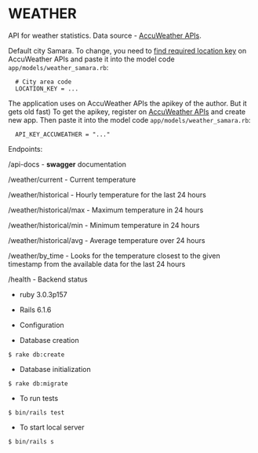 # WEATHER

API for weather statistics. Data source - [AccuWeather APIs](https://developer.accuweather.com/apis).

Default city Samara. 
To change, you need to [find required location key](https://developer.accuweather.com/accuweather-locations-api/apis/get/locations/v1/cities/search)
on AccuWeather APIs and paste it into the model code `app/models/weather_samara.rb`:

~~~
  # City area code
  LOCATION_KEY = ...
~~~

The application uses on AccuWeather APIs the apikey of the author. But it gets old fast)
To get the apikey, register on [AccuWeather APIs](https://developer.accuweather.com) and create new app.
Then paste it into the model code `app/models/weather_samara.rb`:

~~~
  API_KEY_ACCUWEATHER = "..."
~~~

Endpoints:

/api-docs - **swagger** documentation


/weather/current - Current temperature

/weather/historical - Hourly temperature for the last 24 hours

/weather/historical/max - Maximum temperature in 24 hours

/weather/historical/min - Minimum temperature in 24 hours

/weather/historical/avg - Average temperature over 24 hours

/weather/by_time - Looks for the temperature closest to the given timestamp from the available data for the last 24 hours

/health - Backend status

* ruby 3.0.3p157

* Rails 6.1.6

* Configuration

* Database creation 

~~~
$ rake db:create
~~~

* Database initialization

~~~
$ rake db:migrate
~~~

* To run tests

~~~
$ bin/rails test
~~~

* To start local server

~~~
$ bin/rails s
~~~

